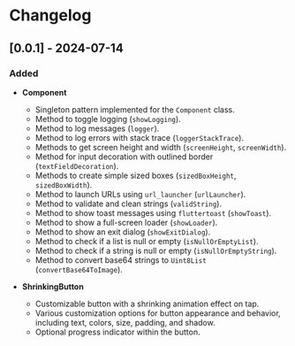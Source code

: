 # Changelog

## [0.0.1] - 2024-07-14

### Added
- **Component**
    - Singleton pattern implemented for the `Component` class.
    - Method to toggle logging (`showLogging`).
    - Method to log messages (`logger`).
    - Method to log errors with stack trace (`loggerStackTrace`).
    - Methods to get screen height and width (`screenHeight`, `screenWidth`).
    - Method for input decoration with outlined border (`textFieldDecoration`).
    - Methods to create simple sized boxes (`sizedBoxHeight`, `sizedBoxWidth`).
    - Method to launch URLs using `url_launcher` (`urlLauncher`).
    - Method to validate and clean strings (`validString`).
    - Method to show toast messages using `fluttertoast` (`showToast`).
    - Method to show a full-screen loader (`showLoader`).
    - Method to show an exit dialog (`showExitDialog`).
    - Method to check if a list is null or empty (`isNullOrEmptyList`).
    - Method to check if a string is null or empty (`isNullOrEmptyString`).
    - Method to convert base64 strings to `Uint8List` (`convertBase64ToImage`).

- **ShrinkingButton**
    - Customizable button with a shrinking animation effect on tap.
    - Various customization options for button appearance and behavior, including text, colors, size, padding, and shadow.
    - Optional progress indicator within the button.
